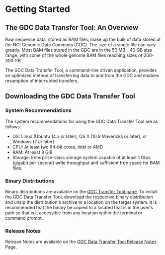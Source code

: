# Getting Started

## The GDC Data Transfer Tool: An Overview

Raw sequence data, stored as BAM files, make up the bulk of data stored at the NCI Genomic Data Commons (GDC). The size of a single file can vary greatly. Most BAM files stored in the GDC are in the 50 MB - 40 GB size range, with some of the whole genome BAM files reaching sizes of 200-300 GB.

The GDC Data Transfer Tool, a command-line driven application, provides an optimized method of transferring data to and from the GDC and enables resumption of interrupted transfers.

## Downloading the GDC Data Transfer Tool

### System Recommendations

The system recommendations for using the GDC Data Transfer Tool are as follows:

* OS: Linux (Ubuntu 14.x or later), OS X (10.9 Mavericks or later), or Windows (7 or later)
* CPU: At least two 64-bit cores, Intel or AMD
* RAM: At least 8 GiB
* Storage: Enterprise-class storage system capable of at least 1 Gb/s (gigabit per second) write throughput and sufficient free space for BAM files.

### Binary Distributions

Binary distributions are available on the [GDC Transfer Tool page](https://gdc.cancer.gov/access-data/gdc-data-transfer-tool). To install the GDC Data Transfer Tool, download the respective binary distribution and unzip the distribution&#39;s archive to a location on the target system.  It is recommended that the binary be copied to a located that is in the user's path so that is it accessible from any location within the terminal or command prompt.   

### Release Notes

Release Notes are available on the [GDC Data Transfer Tool Release Notes](https://docs.gdc.cancer.gov/Data_Transfer_Tool/Release_Notes/DTT_Release_Notes) Page.
